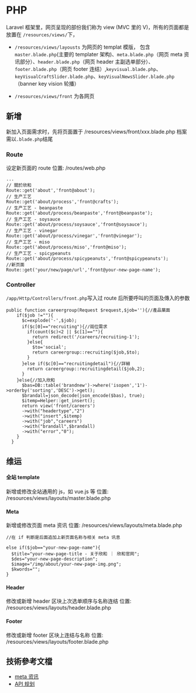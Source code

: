# PHP

Laravel 框架里，网页呈现的部份我们称为 view (MVC 里的 V)，所有的页面都是放置在 `/resources/views/`下，
- `/resources/views/layousts` 为网页的 templat 模版，
包含 `master.blade.php`(主要的 templater 架构)、`meta.blade.php`（网页 meta 资讯部分）、`header.blade.php`（网页 header 主副选单部分）、`footer.blade.php`（网页 footer 连结）,`keyvisual.blade.php`、`keyVisualCraftSlider.blade.php`、`keyVisualNewsSlider.blade.php`（banner key vision 轮播）

- `/resources/views/front` 为各网页

## 新增
新加入页面需求时，先将页面置于
/resources/views/front/xxx.blade.php
档案需以`.blade.php`结尾

### Route

设定新页面的 route
位置: /routes/web.php
```
...
// 關於欣和
Route::get('about','front@about');
// 生产工艺
Route::get('about/process','front@crafts');
// 生产工艺 - beanpaste
Route::get('about/process/beanpaste','front@beanpaste');
// 生产工艺 - soysauce
Route::get('about/process/soysauce','front@soysauce');
// 生产工艺 - vinegar
Route::get('about/process/vinegar','front@vinegar');
// 生产工艺 - miso
Route::get('about/process/miso','front@miso');
// 生产工艺 - spicypeanuts
Route::get('about/process/spicypeanuts','front@spicypeanuts');
//新页面
Route::get('your/new/page/url','front@your-new-page-name');
```
### Controller

`/app/Http/Controllers/front.php`写入过 route 后所要呼叫的页面及傳入的参数

```
public function careergroup(Request $request,$job=''){//產品葉面
    if($job !=""){
      $c=explode('-',$job);
      if($c[0]=="recruiting"){//崗位需求
        if(count($c)<2 || $c[1]==""){
          return redirect('/careers/recruiting-1');
        }else{
          $to='social';
          return careergroup::recruiting($job,$to);
        }
      }else if($c[0]=="recruitingdetail"){//詳細
        return careergroup::recruitingdetail($job,2);
      }
    }else{//加入欣和
      $bas=DB::table('brandnew')->where('isopen','1')->orderby('sorting','DESC')->get();
      $brandall=json_decode(json_encode($bas), true);
      $itemp=Helper::get_insert();
      return view('front/careers')
      ->with("headertype","2")
      ->with("insert",$itemp)
      ->with("job","careers")
      ->with("brandall",$brandall)
      ->with("error","0");
    }
  }
```


## 维运

#### 全站 template

新增或修改全站通用的 js，如 vue.js 等
位置: /resources/views/layouts/master.blade.php

#### Meta

新增或修改页面 meta 资讯
位置: /resources/views/layouts/meta.blade.php

```
//在 if 判断是后面追加上新页面名称与相关 meta 讯息

else if($job=="your-new-page-name"){
  $title="your-new-page-title - 关于欣和 ｜ 欣和官网";
  $des="your-new-page-description";
  $image="/img/about/your-new-page-img.png";
  $kwords="";
}

```

#### Header

修改或新增 header 区块上次选单顺序与名称连结
位置: /resources/views/layouts/header.blade.php

#### Footer

修改或新增 footer 区块上连结与名称
位置: /resources/views/layouts/footer.blade.php


## 技術參考文檔

- [meta 资讯](/file/meta-setting.xlsx)
- [API 规划](/file/star-api-setting.xlsx)




